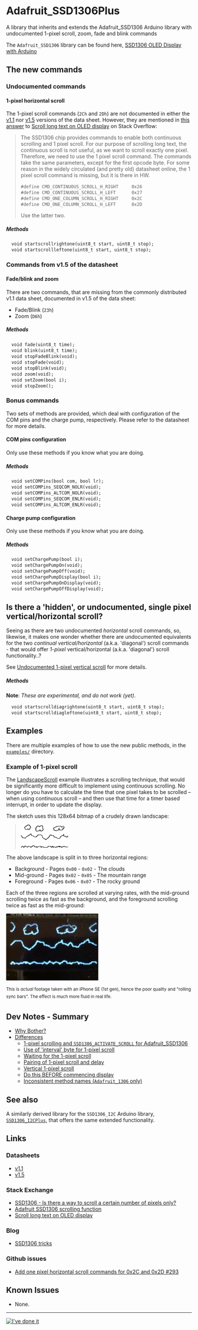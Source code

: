 # Adafruit_SSD1306Plus
A library that inherits and extends the Adafruit_SSD1306 Arduino library with undocumented 1-pixel scroll, zoom, fade and blink commands

The `Adafruit_SSD1306` library can be found here, [SSD1306 OLED Display with Arduino][1] 

## The new commands

### Undocumented commands

#### 1-pixel horizontal scroll

The 1-pixel scroll commands (`2Ch` and `2Dh`) are not documented in either the [v1.1][3] nor [v1.5][4] versions of the data sheet. However, they are mentioned in [this answer](https://stackoverflow.com/a/69200268/4424636) to [Scroll long text on OLED display][7] on Stack Overflow:

> The SSD1306 chip provides commands to enable both continuous scrolling and 1 pixel scroll. For our purpose of scrolling long text, the continuous scroll is not useful, as we want to scroll exactly one pixel. Therefore, we need to use the 1 pixel scroll command. The commands take the same parameters, except for the first opcode byte. For some reason in the widely circulated (and pretty old) datasheet online, the 1 pixel scroll command is missing, but it is there in HW.
> 
>     #define CMD_CONTINUOUS_SCROLL_H_RIGHT		0x26
>     #define CMD_CONTINUOUS_SCROLL_H_LEFT		0x27
>     #define CMD_ONE_COLUMN_SCROLL_H_RIGHT		0x2C
>     #define CMD_ONE_COLUMN_SCROLL_H_LEFT		0x2D
> 
> Use the latter two.

##### Methods

```none
  void startscrollrightone(uint8_t start, uint8_t stop);
  void startscrollleftone(uint8_t start, uint8_t stop);
```

### Commands from v1.5 of the datasheet

#### Fade/blink and zoom

There are two commands, that are missing from the commonly distributed v1.1 data sheet, documented in v1.5 of the data sheet:

 - Fade/Blink (`23h`)
 - Zoom (`D6h`)

##### Methods

```none
  void fade(uint8_t time);
  void blink(uint8_t time);
  void stopFadeBlink(void);
  void stopFade(void);
  void stopBlink(void);
  void zoom(void);
  void setZoom(bool i);
  void stopZoom();
```

### Bonus commands

Two sets of methods are provided, which deal with configuration of the COM pins and the charge pump, respectively. Please refer to the datasheet for more details.

#### COM pins configuration

Only use these methods if you know what you are doing.

##### Methods

```none
  void setCOMPins(bool com, bool lr);
  void setCOMPins_SEQCOM_NOLR(void);
  void setCOMPins_ALTCOM_NOLR(void);
  void setCOMPins_SEQCOM_ENLR(void);
  void setCOMPins_ALTCOM_ENLR(void);
```

#### Charge pump configuration

Only use these methods if you know what you are doing.

##### Methods


```none
  void setChargePump(bool i);
  void setChargePumpOn(void);
  void setChargePumpOff(void);
  void setChargePumpDisplay(bool i);
  void setChargePumpOnDisplay(void);
  void setChargePumpOffDisplay(void);
```

## Is there a 'hidden', or undocumented, single pixel vertical/horizontal scroll?

Seeing as there are two undocumented *horizontal* scroll commands, so, likewise, it makes one wonder whether there are undocumented equivalents for the two *continual vertical/horizontal* (a.k.a. 'diagonal') scroll commands - that would offer *1-pixel* vertical/horizontal (a.k.a. 'diagonal') scroll functionality..?

See [Undocumented 1-pixel vertical scroll](xtras/OnePixelVertScroll.md) for more details.

##### Methods

**Note**: *These are experimental, and do not work (yet)*.

```none
  void startscrolldiagrightone(uint8_t start, uint8_t stop);
  void startscrolldiagleftone(uint8_t start, uint8_t stop);
```

## Examples

There are multiple examples of how to use the new public methods, in the [`examples/`](examples/) directory.

### Example of 1-pixel scroll

The [LandscapeScroll](examples/LandscapeScroll/LandscapeScroll.ino) example illustrates a scrolling technique, that would be significantly more difficult to implement using continuous scrolling. No longer do you have to calculate the time that one pixel takes to be scrolled – when using continuous scroll – and then use that time for a timer based interrupt, in order to update the display.

The sketch uses this 128x64 bitmap of a crudely drawn landscape:

> [![128x64 Bitmap landscape][9]][9]

The above landscape is split in to three horizontal regions:

 - Background - Pages `0x00` - `0x02` - The clouds
 - Mid-ground - Pages `0x02` - `0x05` - The mountain range
 - Foreground - Pages `0x06` - `0x07` - The rocky ground

Each of the three regions are scrolled at varying rates, with the mid-ground scrolling twice as fast as the background, and the foreground scrolling twice as fast as the mid-ground:

[![Xiao SSD1306 Landscape Scroll][10]][10]

<sup>This is *actual* footage taken with an iPhone SE (1st gen), hence the poor quality and "rolling sync bars". The effect is much more fluid in real life.</sup>

## Dev Notes - Summary

 - [Why Bother?](xtras/WhyBother.md)
 - [Differences](xtras/DevNotes.md)
   - [1-pixel scrolling and `SSD1306_ACTIVATE_SCROLL` for Adafruit_SSD1306](xtras/DevNotes.md#markdown-header-1-pixel-scrolling-and-SSD1306_ACTIVATE_SCROLL)
   - [Use of 'interval' byte for 1-pixel scroll](xtras/DevNotes.md#markdown-header-use-of-interval-byte-for-1-pixel-scroll)
   - [Waiting for the 1-pixel scroll](xtras/DevNotes.md#markdown-header-waiting-for-the-1-pixel-scroll)
   - [Pairing of 1-pixel scroll and delay](xtras/DevNotes.md#markdown-header-pairing-of-1-pixel-scroll-and-delay)
   - [Vertical 1-pixel scroll](xtras/DevNotes.md#markdown-header-vertical-1-pixel-scroll)
   - [Do this BEFORE commencing display](xtras/DevNotes.md#markdown-header-do-this-before-commencing-display)
   - [Inconsistent method names (`Adafruit_1306` only)](xtras/DevNotes.md#markdown-header-inconsistent-method-names-Adafruit_1306-only)

## See also

A similarly derived library for the `SSD1306_I2C` Arduino library, [`SSD1306_I2CPlus`](https://github.com/greenonline/SSD1306_I2CPlus), that offers the same extended functionality.

## Links

### Datasheets
- [v1.1][3]
- [v1.5][4]


### Stack Exchange

 - [SSD1306 - Is there a way to scroll a certain number of pixels only?][5]
 - [Adafruit SSD1306 scrolling function][6]
 - [Scroll long text on OLED display][7]

### Blog

 - [SSD1306 tricks](https://gr33nonline.wordpress.com/2025/07/22/ssd1306-tricks/)

### Github issues

 - [Add one pixel horizontal scroll commands for 0x2C and 0x2D #293](https://github.com/adafruit/Adafruit_SSD1306/issues/293)

## Known Issues

 - None.

---

[![I've done it][12]][12]


  [1]: https://github.com/adafruit/Adafruit_SSD1306
  [2]: https://www.aidansun.com/dl/SSD1306_I2C.zip
  [3]: https://cdn-shop.adafruit.com/datasheets/SSD1306.pdf
  [4]: https://www.rlocman.ru/i/File/2020/04/17/SSD1306.pdf
  [5]: https://arduino.stackexchange.com/q/51420/6936
  [6]: https://electronics.stackexchange.com/q/485198/64015
  [7]: https://stackoverflow.com/q/40564050/4424636
  [9]: https://github.com/greenonline/Adafruit_SSD1306Plus/blob/main/xtras/Landscape.bmp "128x64 Bitmap landscape"
  [10]: https://github.com/greenonline/Adafruit_SSD1306Plus/blob/main/xtras/Landscape_Video_XiaoDevBoard480pCropped.gif "Xiao SSD1306 Landscape Scroll"
  [11]: https://github.com/greenonline/Adafruit_SSD1306Plus/blob/main/xtras/SSD1306_TopPageScroll.gif "Arduino Uno on Wokwi SSD1306 Landscape Scroll"
  [12]: https://gr33nonline3.wordpress.com/wp-content/uploads/2023/02/memento-ive-done-it.png "I've done it"

